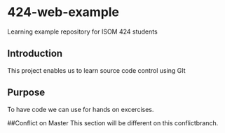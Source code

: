 # 424-web-example
Learning example repository for ISOM 424 students

## Introduction
This project enables us to learn source code control using GIt

## Purpose
To have code we can use for hands on excercises.

##Conflict on Master
This section will be different on this conflictbranch.